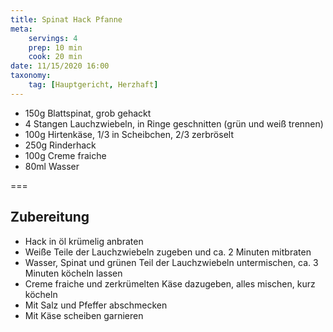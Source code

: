 ```yaml
---
title: Spinat Hack Pfanne
meta:
    servings: 4
    prep: 10 min
    cook: 20 min
date: 11/15/2020 16:00
taxonomy:
    tag: [Hauptgericht, Herzhaft]
---
```

* 150g Blattspinat, grob gehackt
* 4 Stangen Lauchzwiebeln, in Ringe geschnitten (grün und weiß trennen)
* 100g Hirtenkäse, 1/3 in Scheibchen, 2/3 zerbröselt
* 250g Rinderhack
* 100g Creme fraiche
* 80ml Wasser

===

## Zubereitung

* Hack in öl krümelig anbraten
* Weiße Teile der Lauchzwiebeln zugeben und ca. 2 Minuten mitbraten
* Wasser, Spinat und grünen Teil der Lauchzwiebeln untermischen, ca. 3 Minuten köcheln lassen
* Creme fraiche und zerkrümelten Käse dazugeben, alles mischen, kurz köcheln
* Mit Salz und Pfeffer abschmecken
* Mit Käse scheiben garnieren